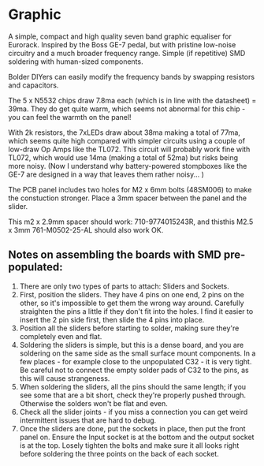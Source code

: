 # Graphic

A simple, compact and high quality seven band graphic equaliser for Eurorack. Inspired by the Boss GE-7 pedal, but with pristine low-noise circuitry and a much broader frequency range. Simple (if repetitive) SMD soldering with human-sized components. 

Bolder DIYers can easily modify the frequency bands by swapping resistors and capacitors. 

The 5 x N5532 chips draw 7.8ma each (which is in line with the datasheet) = 39ma. They do get quite warm, which seems not abnormal for this chip - you can feel the warmth on the panel! 

With 2k resistors, the 7xLEDs draw  about 38ma making a total of 77ma, which seems quite high compared with simpler circuits using a couple of low-draw Op Amps like the TL072. This circuit will probably work fine with TL072, which would use 14ma (making a total of 52ma) but risks being more noisy. (Now I understand why battery-powered stompboxes like the GE-7 are designed in a way that leaves them rather noisy... )

The PCB panel includes two holes for M2 x 6mm bolts (48SM006) to make the constuction stronger. Place a 3mm spacer between the panel and the slider. 

This m2 x 2.9mm spacer should work: 710-9774015243R, and thisthis M2.5 x 3mm 761-M0502-25-AL should also work OK. 

## Notes on assembling the boards with SMD pre-populated: 
1. There are only two types of parts to attach: Sliders and Sockets.  
1. First, position the sliders. They have 4 pins on one end, 2 pins on the other, so it's impossible to get them the wrong way around. Carefully straighten the pins a little if they don't fit into the holes. I find it easier to insert the 2 pin side first, then slide the 4 pins into place. 
1. Position all the sliders before starting to solder, making sure they're completely even and flat. 
1. Soldering the sliders is simple, but this is a dense board, and you are soldering on the same side as the small surface mount components. In a few places - for example close to the unpopulated C32 - it is very tight. Be careful not to connect the empty solder pads of C32 to the pins, as this will cause strangeness.
1. When soldering the sliders, all the pins should the same length; if you see some that are a bit short, check they're properly pushed through. Otherwise the solders won't be flat and even. 
1. Check all the slider joints - if you miss a connection you can get weird intermittent issues that are hard to debug. 
1. Once the sliders are done, put the sockets in place, then put the front panel on. Ensure the Input socket is at the bottom and the output socket is at the top. Losely tighten the bolts and make sure it all looks right before soldering the three points on the back of each socket. 


